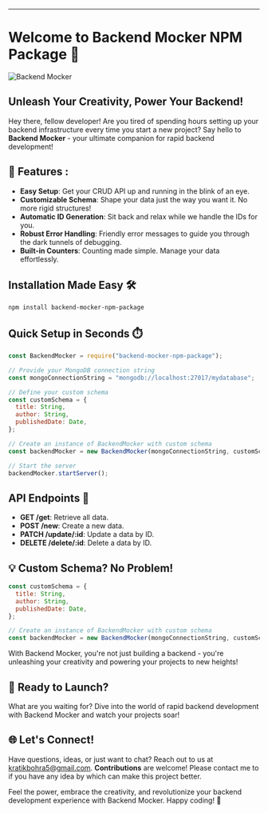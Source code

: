 ---

# Welcome to Backend Mocker NPM Package 🚀

![Backend Mocker](https://i.imgur.com/wHluThx.png)

## Unleash Your Creativity, Power Your Backend!

Hey there, fellow developer! Are you tired of spending hours setting up your backend infrastructure every time you start a new project? Say hello to **Backend Mocker** - your ultimate companion for rapid backend development!

## 🌟 Features :

- **Easy Setup**: Get your CRUD API up and running in the blink of an eye.
- **Customizable Schema**: Shape your data just the way you want it. No more rigid structures!
- **Automatic ID Generation**: Sit back and relax while we handle the IDs for you.
- **Robust Error Handling**: Friendly error messages to guide you through the dark tunnels of debugging.
- **Built-in Counters**: Counting made simple. Manage your data effortlessly.

## Installation Made Easy 🛠️

```bash
npm install backend-mocker-npm-package
```

## Quick Setup in Seconds ⏱️

```javascript
const BackendMocker = require("backend-mocker-npm-package");

// Provide your MongoDB connection string
const mongoConnectionString = "mongodb://localhost:27017/mydatabase";

// Define your custom schema
const customSchema = {
  title: String,
  author: String,
  publishedDate: Date,
};

// Create an instance of BackendMocker with custom schema
const backendMocker = new BackendMocker(mongoConnectionString, customSchema);

// Start the server
backendMocker.startServer();

```

## API Endpoints 📡

- **GET /get**: Retrieve all data.
- **POST /new**: Create a new data.
- **PATCH /update/:id**: Update a data by ID.
- **DELETE /delete/:id**: Delete a data by ID.

## 💡 Custom Schema? No Problem!

```javascript
const customSchema = {
  title: String,
  author: String,
  publishedDate: Date,
};

// Create an instance of BackendMocker with custom schema
const backendMocker = new BackendMocker(mongoConnectionString, customSchema);
```

With Backend Mocker, you're not just building a backend - you're unleashing your creativity and powering your projects to new heights!

## 🚀 Ready to Launch?

What are you waiting for? Dive into the world of rapid backend development with Backend Mocker and watch your projects soar!

## 🌐 Let's Connect!

Have questions, ideas, or just want to chat? Reach out to us at kratikbohra5@gmail.com.
**Contributions** are welcome! Please contact me to if you have any idea by which can make this project better.



Feel the power, embrace the creativity, and revolutionize your backend development experience with Backend Mocker. Happy coding! 🎉
